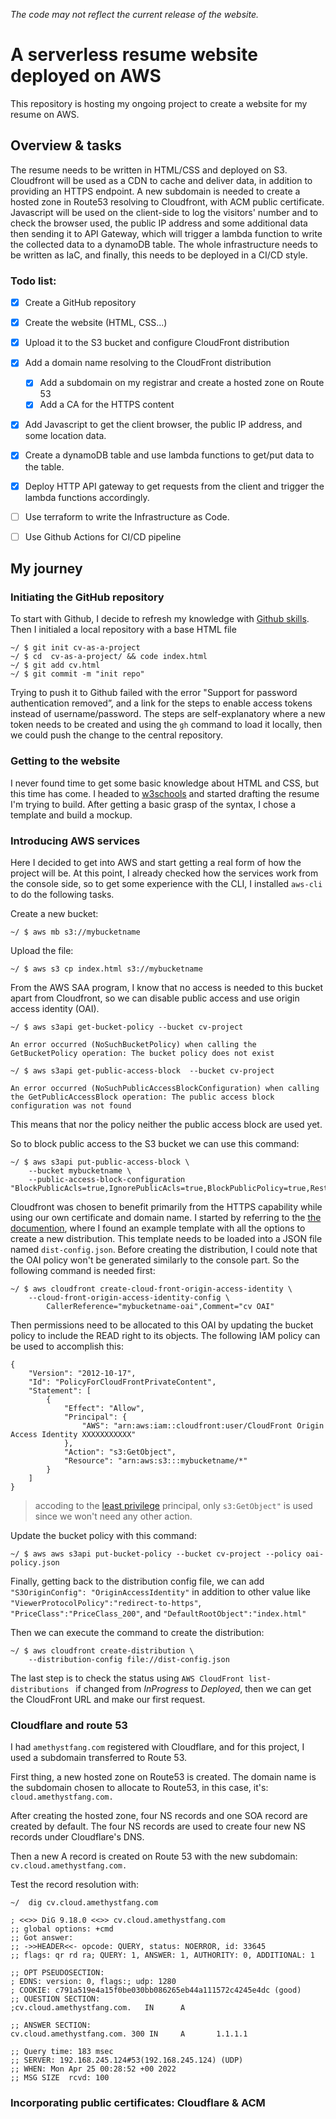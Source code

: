 *The code may not reflect the current release of the website.*

# A serverless resume website deployed on AWS

This repository is hosting my ongoing project to create a website for my resume on AWS.

## Overview & tasks

The resume needs to be written in HTML/CSS and deployed on S3. Cloudfront will be used as a CDN to cache and deliver data, in addition to providing an HTTPS endpoint. A new subdomain is needed to create a hosted zone in Route53 resolving to Cloudfront, with ACM public certificate. Javascript will be used on the client-side to log the visitors' number and to check the browser used, the public IP address and some additional data then sending it to API Gateway, which will trigger a lambda function to write the collected data to a dynamoDB table. The whole infrastructure needs to be written as IaC, and finally, this needs to be deployed in a CI/CD style.

### Todo list:

* [x] Create a GitHub repository
* [x] Create the website (HTML, CSS...)
* [x] Upload it to the S3 bucket and configure CloudFront distribution
* [x] Add a domain name resolving to the CloudFront distribution
    * [x] Add a subdomain on my registrar and create a hosted zone on Route 53
    * [x]  Add a CA for the HTTPS content
* [x] Add Javascript to get the client browser, the public IP address, and some location data.
* [x] Create a dynamoDB table and use lambda functions to get/put data to the table.
* [x] Deploy HTTP API gateway to get requests from the client and trigger the lambda functions accordingly.
* [ ] Use terraform to write the Infrastructure as Code.
* [ ] Use Github Actions for CI/CD pipeline


## My journey

### Initiating the GitHub repository
To start with Github, I decide to refresh my knowledge with [Github skills](https://skills.github.com/). Then I initialed a local repository with a base HTML file
```
~/ $ git init cv-as-a-project
~/ $ cd  cv-as-a-project/ && code index.html
~/ $ git add cv.html
~/ $ git commit -m "init repo"
```
Trying to push it to Github failed with the error "Support for password authentication removed”, and a link for the steps to enable access tokens instead of username/password. The steps are self-explanatory where a new token needs to be created and using the `gh` command to load it locally, then we could push the change to the central repository.


### Getting to the website
I never found time to get some basic knowledge about HTML and CSS, but this time has come. I headed to [w3schools](https://www.w3schools.com/) and started drafting the resume I'm trying to build. After getting a basic grasp of the syntax, I chose a template and build a mockup.

### Introducing AWS services
Here I decided to get into AWS and start getting a real form of how the project will be. At this point, I already checked how the services work from the console side, so to get some experience with the CLI, I installed `aws-cli`  to do the following tasks.

Create a new bucket:
```
~/ $ aws mb s3://mybucketname
```
Upload the file:
```
~/ $ aws s3 cp index.html s3://mybucketname
```
From the AWS SAA program, I know that no access is needed to this bucket apart from Cloudfront, so we can disable public access and use origin access identity (OAI).
```
~/ $ aws s3api get-bucket-policy --bucket cv-project

An error occurred (NoSuchBucketPolicy) when calling the GetBucketPolicy operation: The bucket policy does not exist

~/ $ aws s3api get-public-access-block  --bucket cv-project

An error occurred (NoSuchPublicAccessBlockConfiguration) when calling the GetPublicAccessBlock operation: The public access block configuration was not found
```
This means that nor the policy neither the public access block are used yet.

So to block public access to the S3 bucket we can use this command: 
```
~/ $ aws s3api put-public-access-block \
    --bucket mybucketname \
    --public-access-block-configuration "BlockPublicAcls=true,IgnorePublicAcls=true,BlockPublicPolicy=true,RestrictPublicBuckets=true"
```
Cloudfront was chosen to benefit primarily from the HTTPS capability while using our own certificate and domain name. I started by referring to the [the documention](https://docs.aws.amazon.com/cli/latest/reference/cloudfront/create-distribution.html), where I found an example template with all the options to create a new distribution. This template needs to be loaded into a JSON file named `dist-config.json`. Before creating the distribution, I could note that the OAI policy won't be generated similarly to the console part. So the following command is needed first:
```
~/ $ aws cloudfront create-cloud-front-origin-access-identity \
    --cloud-front-origin-access-identity-config \
        CallerReference="mybucketname-oai",Comment="cv OAI"
``` 
Then permissions need to be allocated to this OAI by updating the bucket policy to include the READ right to its objects. The following IAM policy can be used to accomplish this:
```
{
    "Version": "2012-10-17",
    "Id": "PolicyForCloudFrontPrivateContent",
    "Statement": [
        {
            "Effect": "Allow",
            "Principal": {
                "AWS": "arn:aws:iam::cloudfront:user/CloudFront Origin Access Identity XXXXXXXXXXX"
            },
            "Action": "s3:GetObject",
            "Resource": "arn:aws:s3:::mybucketname/*"
        }
    ]
}
```

>accoding to the [least privilege](https://aws.amazon.com/blogs/security/techniques-for-writing-least-privilege-iam-policies/) principal, only `s3:GetObject"` is used since we won't need any other action.

Update the bucket policy with this command:
```
~/ $ aws aws s3api put-bucket-policy --bucket cv-project --policy oai-policy.json
```

Finally, getting back to the distribution config file, we can add `"S3OriginConfig": "OriginAccessIdentity"` in addition to other value like  `"ViewerProtocolPolicy":"redirect-to-https"`, `"PriceClass":"PriceClass_200"`, and  `"DefaultRootObject":"index.html"`

Then we can execute the command to create the distribution:
```
~/ $ aws cloudfront create-distribution \
    --distribution-config file://dist-config.json
```

The last step is to check the status using `AWS CloudFront list-distributions ` if changed from *InProgress* to *Deployed*, then we can get the CloudFront URL and make our first request.

### Cloudflare and route 53
I had `amethystfang.com` registered with Cloudflare, and for this project, I used a subdomain transferred to Route 53.

First thing, a new hosted zone on Route53 is created. The domain name is  the subdomain chosen to allocate to Route53, in this case, it's: `cloud.amethystfang.com.`

After creating the hosted zone, four NS records and one SOA record are created by default. The four NS records are used to create four new NS records under Cloudflare's DNS.

Then a new A record is created on Route 53 with the new subdomain: `cv.cloud.amethystfang.com.` 

Test the record resolution with:
```
~/  dig cv.cloud.amethystfang.com

; <<>> DiG 9.18.0 <<>> cv.cloud.amethystfang.com
;; global options: +cmd
;; Got answer:
;; ->>HEADER<<- opcode: QUERY, status: NOERROR, id: 33645
;; flags: qr rd ra; QUERY: 1, ANSWER: 1, AUTHORITY: 0, ADDITIONAL: 1

;; OPT PSEUDOSECTION:
; EDNS: version: 0, flags:; udp: 1280
; COOKIE: c791a519e4a15f0be030bb086265eb44a111572c4245e4dc (good)
;; QUESTION SECTION:
;cv.cloud.amethystfang.com.   IN      A

;; ANSWER SECTION:
cv.cloud.amethystfang.com. 300 IN     A       1.1.1.1

;; Query time: 183 msec
;; SERVER: 192.168.245.124#53(192.168.245.124) (UDP)
;; WHEN: Mon Apr 25 00:28:52 +00 2022
;; MSG SIZE  rcvd: 100
```
### Incorporating public certificates: Cloudflare & ACM

